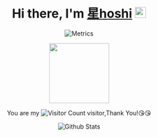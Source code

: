 <div align="center">
   <h1>Hi there, I'm <a href="https://hemant.codes">星hoshi</a> <img src="https://media.giphy.com/media/hvRJCLFzcasrR4ia7z/giphy.gif" width="25px"> </h1>

![Metrics](https://metrics.lecoq.io/kiana6813?template=classic&base=header%2C%20activity%2C%20community%2C%20repositories%2C%20metadata&base.indepth=false&base.hireable=false&base.skip=false&config.timezone=Asia%2FShanghai)

<img height="137px" src="https://github-readme-stats.vercel.app/api?username=kiana6813&hide_title=true&hide_border=true&show_icons=trueline_height=21&text_color=000&icon_color=000&bg_color=0,ea6161,ffc64d,fffc4d,52fa5a&theme=graywhite" /> </div>



<div align="center">

  You are my ![Visitor Count](https://profile-counter.glitch.me/kiana6813/count.svg) visitor,Thank You!:kissing_heart::kissing_heart:

<p align="center">
        <img src="https://raw.githubusercontent.com/mayhemantt/mayhemantt/Update/svg/Bottom.svg" alt="Github Stats" />
</p>
